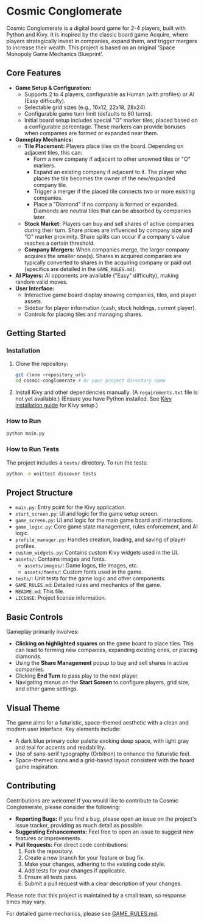 # Cosmic Conglomerate

Cosmic Conglomerate is a digital board game for 2-4 players, built with Python and Kivy. It is inspired by the classic board game Acquire, where players strategically invest in companies, expand them, and trigger mergers to increase their wealth. This project is based on an original 'Space Monopoly Game Mechanics Blueprint'.

## Core Features

*   **Game Setup & Configuration:**
    *   Supports 2 to 4 players, configurable as Human (with profiles) or AI (Easy difficulty).
    *   Selectable grid sizes (e.g., 16x12, 22x18, 28x24).
    *   Configurable game turn limit (defaults to 80 turns).
    *   Initial board setup includes special "O" marker tiles, placed based on a configurable percentage. These markers can provide bonuses when companies are formed or expanded near them.
*   **Gameplay Mechanics:**
    *   **Tile Placement:** Players place tiles on the board. Depending on adjacent tiles, this can:
        *   Form a new company if adjacent to other unowned tiles or "O" markers.
        *   Expand an existing company if adjacent to it. The player who places the tile becomes the owner of the new/expanded company tile.
        *   Trigger a merger if the placed tile connects two or more existing companies.
        *   Place a "Diamond" if no company is formed or expanded. Diamonds are neutral tiles that can be absorbed by companies later.
    *   **Stock Market:** Players can buy and sell shares of active companies during their turn. Share prices are influenced by company size and "O" marker proximity. Share splits can occur if a company's value reaches a certain threshold.
    *   **Company Mergers:** When companies merge, the larger company acquires the smaller one(s). Shares in acquired companies are typically converted to shares in the acquiring company or paid out (specifics are detailed in the `GAME_RULES.md`).
*   **AI Players:** AI opponents are available ("Easy" difficulty), making random valid moves.
*   **User Interface:**
    *   Interactive game board display showing companies, tiles, and player assets.
    *   Sidebar for player information (cash, stock holdings, current player).
    *   Controls for placing tiles and managing shares.

## Getting Started

### Installation

1. Clone the repository:
   ```bash
   git clone <repository_url>
   cd cosmic-conglomerate # Or your project directory name
   ```
2. Install Kivy and other dependencies manually. (A `requirements.txt` file is not yet available.)
   (Ensure you have Python installed. See [Kivy installation guide](https://kivy.org/doc/stable/gettingstarted/installation.html) for Kivy setup.)

### How to Run

```bash
python main.py
```

### How to Run Tests

The project includes a `tests/` directory. To run the tests:

```bash
python -m unittest discover tests
```

## Project Structure

*   `main.py`: Entry point for the Kivy application.
*   `start_screen.py`: UI and logic for the game setup screen.
*   `game_screen.py`: UI and logic for the main game board and interactions.
*   `game_logic.py`: Core game state management, rules enforcement, and AI logic.
*   `profile_manager.py`: Handles creation, loading, and saving of player profiles.
*   `custom_widgets.py`: Contains custom Kivy widgets used in the UI.
*   `assets/`: Contains images and fonts.
    *   `assets/images/`: Game logos, tile images, etc.
    *   `assets/fonts/`: Custom fonts used in the game.
*   `tests/`: Unit tests for the game logic and other components.
*   `GAME_RULES.md`: Detailed rules and mechanics of the game.
*   `README.md`: This file.
*   `LICENSE`: Project license information.

## Basic Controls

Gameplay primarily involves:
*   **Clicking on highlighted squares** on the game board to place tiles. This can lead to forming new companies, expanding existing ones, or placing diamonds.
*   Using the **Share Management** popup to buy and sell shares in active companies.
*   Clicking **End Turn** to pass play to the next player.
*   Navigating menus on the **Start Screen** to configure players, grid size, and other game settings.

## Visual Theme

The game aims for a futuristic, space-themed aesthetic with a clean and modern user interface. Key elements include:
*   A dark blue primary color palette evoking deep space, with light gray and teal for accents and readability.
*   Use of sans-serif typography (Orbitron) to enhance the futuristic feel.
*   Space-themed icons and a grid-based layout consistent with the board game inspiration.

## Contributing

Contributions are welcome! If you would like to contribute to Cosmic Conglomerate, please consider the following:

*   **Reporting Bugs:** If you find a bug, please open an issue on the project's issue tracker, providing as much detail as possible.
*   **Suggesting Enhancements:** Feel free to open an issue to suggest new features or improvements.
*   **Pull Requests:** For direct code contributions:
    1.  Fork the repository.
    2.  Create a new branch for your feature or bug fix.
    3.  Make your changes, adhering to the existing code style.
    4.  Add tests for your changes if applicable.
    5.  Ensure all tests pass.
    6.  Submit a pull request with a clear description of your changes.

Please note that this project is maintained by a small team, so response times may vary.

For detailed game mechanics, please see [GAME_RULES.md](GAME_RULES.md).
